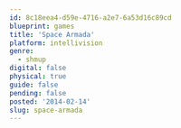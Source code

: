```yaml
---
id: 8c18eea4-d59e-4716-a2e7-6a53d16c89cd
blueprint: games
title: 'Space Armada'
platform: intellivision
genre:
  - shmup
digital: false
physical: true
guide: false
pending: false
posted: '2014-02-14'
slug: space-armada
---
```

